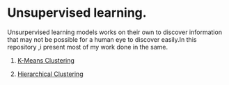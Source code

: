 # Unsupervised learning.

Unsurpervised learning models works on their own to discover information that may not be possible for a human eye to discover easily.In this repository ,i present most of my work done in the same.

1. [K-Means Clustering](https://github.com/GeorgeOduor/unsupervised-learning/tree/master/k-means%20clustering)

1. [Hierarchical Clustering]()
